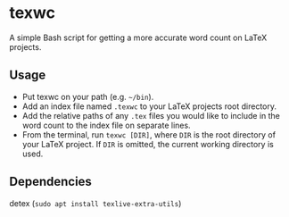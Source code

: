 # texwc
A simple Bash script for getting a more accurate word count on LaTeX projects.

## Usage
* Put texwc on your path (e.g. `~/bin`).
* Add an index file named `.texwc` to your LaTeX projects root directory.
* Add the relative paths of any `.tex` files you would like to include in the word count to the index file on separate lines.
* From the terminal, run `texwc [DIR]`, where `DIR` is the root directory of your LaTeX project. If `DIR` is omitted, the current working directory is used.

## Dependencies
detex (`sudo apt install texlive-extra-utils`)
